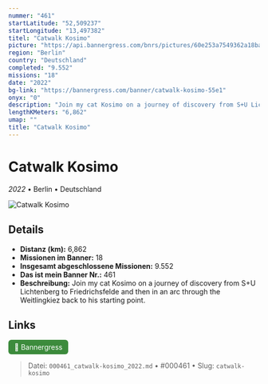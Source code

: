 ```yaml
---
nummer: "461"
startLatitude: "52,509237"
startLongitude: "13,497382"
titel: "Catwalk Kosimo"
picture: "https://api.bannergress.com/bnrs/pictures/60e253a7549362a18baee306acd4593f"
region: "Berlin"
country: "Deutschland"
completed: "9.552"
missions: "18"
date: "2022"
bg-link: "https://bannergress.com/banner/catwalk-kosimo-55e1"
onyx: "0"
description: "Join my cat Kosimo on a journey of discovery from S+U Lichtenberg to Friedrichsfelde and then in an arc through the Weitlingkiez back to his starting point."
lengthKMeters: "6,862"
umap: ""
title: "Catwalk Kosimo"
---
```

# Catwalk Kosimo

*2022* • Berlin • Deutschland

![Catwalk Kosimo](https://api.bannergress.com/bnrs/pictures/60e253a7549362a18baee306acd4593f)

## Details
- **Distanz (km):** 6,862
- **Missionen im Banner:** 18
- **Insgesamt abgeschlossene Missionen:** 9.552
- **Das ist mein Banner Nr.:** 461
- **Beschreibung:** Join my cat Kosimo on a journey of discovery from S+U Lichtenberg to Friedrichsfelde and then in an arc through the Weitlingkiez back to his starting point.


## Links
<div style="margin-top: 0.5em;">
<a href="https://bannergress.com/banner/catwalk-kosimo-55e1" target="_blank" style="display:inline-block;margin-right:8px;padding:6px 12px;background-color:#3c8b3c;color:white;text-decoration:none;border-radius:6px;">🔗 Bannergress</a>

</div>


> Datei: `000461_catwalk-kosimo_2022.md` • #000461 • Slug: `catwalk-kosimo`
